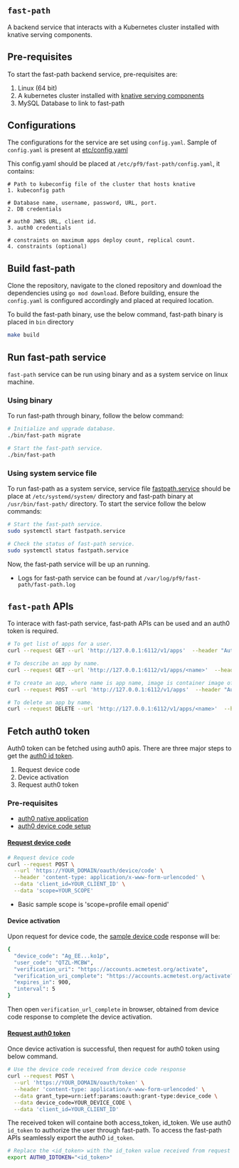 ## `fast-path`

A backend service that interacts with a Kubernetes cluster installed with knative serving components.

## Pre-requisites
To start the fast-path backend service, pre-requisites are:

1. Linux (64 bit)
2. A kubernetes cluster installed with [knative serving components](https://platform9.com/blog/how-to-set-up-knative-serving-on-kubernetes/)
3. MySQL Database to link to fast-path

## Configurations
The configurations for the service are set using `config.yaml`. Sample of `config.yaml` is present at [etc/config.yaml](etc/config.yaml)

This config.yaml should be placed at `/etc/pf9/fast-path/config.yaml`, it contains: 

```
# Path to kubeconfig file of the cluster that hosts knative
1. kubeconfig path

# Database name, username, password, URL, port. 
2. DB credentials

# auth0 JWKS URL, client id.
3. auth0 credentials

# constraints on maximum apps deploy count, replical count.
4. constraints (optional)
```

## Build fast-path

Clone the repository, navigate to the cloned repository and download the dependencies using `go mod download`. Before building, ensure the `config.yaml` is configured accordingly and placed at required location.

To build the fast-path binary, use the below command, fast-path binary is placed in `bin` directory

```sh
make build
```

## Run fast-path service

`fast-path` service can be run using binary and as a system service on linux machine.

### Using binary
To run fast-path through binary, follow the below command:
```sh
# Initialize and upgrade database.
./bin/fast-path migrate

# Start the fast-path service.
./bin/fast-path
```

### Using system service file
To run fast-path as a system service, service file [fastpath.service](fastpath.service) should be place at `/etc/systemd/system/` directory and fast-path binary at `/usr/bin/fast-path/` directory. To start the service follow the below commands:

```sh
# Start the fast-path service.
sudo systemctl start fastpath.service

# Check the status of fast-path service.
sudo systemctl status fastpath.service
```

Now, the fast-path service will be up an running.

* Logs for fast-path service can be found at `/var/log/pf9/fast-path/fast-path.log`

## `fast-path` APIs
To interace with fast-path service, fast-path APIs can be used and an auth0 token is required. 

```sh
# To get list of apps for a user.
curl --request GET --url 'http://127.0.0.1:6112/v1/apps'  --header "Authorization: Bearer ${AUTH0_IDTOKEN}" | jq .

# To describe an app by name.
curl --request GET --url 'http://127.0.0.1:6112/v1/apps/<name>'  --header "Authorization: Bearer ${AUTH0_IDTOKEN}" | jq .

# To create an app, where name is app name, image is container image of app, envs is environment variables with key:value pairs list, port is container port to access app.
curl --request POST --url 'http://127.0.0.1:6112/v1/apps'  --header "Authorization: Bearer ${AUTH0_IDTOKEN}" --data '{"name": "<appname>", "image": "<container image>", "envs": [{ "key":"<key>", "value":"<value>"}], "port": "<port>"}'

# To delete an app by name.
curl --request DELETE --url 'http://127.0.0.1:6112/v1/apps/<name>'  --header "Authorization: Bearer ${AUTH0_IDTOKEN}"
```

## Fetch auth0 token
Auth0 token can be fetched using auth0 apis. There are three major steps to get the [auth0 id token](https://auth0.com/docs/quickstart/native/device).

1. Request device code
2. Device activation
3. Request auth0 token

### **Pre-requisites**
* [auth0 native application](https://auth0.com/docs/get-started/auth0-overview/create-applications/native-apps)
* [auth0 device code setup](https://auth0.com/docs/quickstart/native/device#prerequisites)

#### [**Request device code**](https://auth0.com/docs/quickstart/native/device#request-device-code)

```sh
# Request device code 
curl --request POST \
  --url 'https://YOUR_DOMAIN/oauth/device/code' \
  --header 'content-type: application/x-www-form-urlencoded' \
  --data 'client_id=YOUR_CLIENT_ID' \
  --data 'scope=YOUR_SCOPE' 
```
- Basic sample scope is 'scope=profile email openid'

#### **Device activation**
Upon request for device code, the [sample device code](https://auth0.com/docs/quickstart/native/device#device-code-response) response will be:
```sh
{
  "device_code": "Ag_EE...ko1p",
  "user_code": "QTZL-MCBW",
  "verification_uri": "https://accounts.acmetest.org/activate",
  "verification_uri_complete": "https://accounts.acmetest.org/activate?user_code=QTZL-MCBW",
  "expires_in": 900,
  "interval": 5
}
```

Then open `verification_url_complete` in browser, obtained from device code response to complete the device activation. 

#### [**Request auth0 token**](https://auth0.com/docs/quickstart/native/device#example-request-token-post-to-token-url)

Once device activation is successful, then request for auth0 token using below command.
```sh
# Use the device code received from device code response
curl --request POST \
  --url 'https://YOUR_DOMAIN/oauth/token' \
  --header 'content-type: application/x-www-form-urlencoded' \
  --data grant_type=urn:ietf:params:oauth:grant-type:device_code \
  --data device_code=YOUR_DEVICE_CODE \
  --data 'client_id=YOUR_CLIENT_ID'
```

The received token will containe both access_token, id_token. We use auth0 `id_token` to authorize the user through fast-path. To access the fast-path APIs seamlessly export the auth0 `id_token`. 

```sh
# Replace the <id_token> with the id_token value received from request auth0 token.
export AUTH0_IDTOKEN="<id_token>"
```